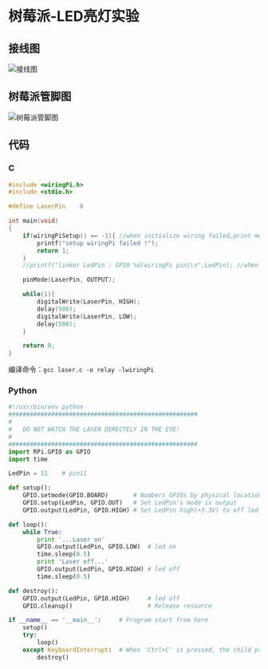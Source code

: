 # 树莓派-LED亮灯实验

## 接线图
![接线图](https://blog-1258402410.cos.ap-chengdu.myqcloud.com/blog0803/20210904004624.jpg)

## 树莓派管脚图
![树莓派管脚图](https://blog-1258402410.cos.ap-chengdu.myqcloud.com/blog0803/20210902230444.png)

## 代码
### C
```c
#include <wiringPi.h>
#include <stdio.h>

#define LaserPin    0

int main(void)
{
	if(wiringPiSetup() == -1){ //when initialize wiring failed,print messageto screen
		printf("setup wiringPi failed !");
		return 1; 
	}
	//printf("linker LedPin : GPIO %d(wiringPi pin)\n",LedPin); //when initialize wiring successfully,print message to screen

	pinMode(LaserPin, OUTPUT);

	while(1){
		digitalWrite(LaserPin, HIGH);
		delay(500);
		digitalWrite(LaserPin, LOW);
		delay(500);
	}

	return 0;
}
```

编译命令：`gcc laser.c -o relay -lwiringPi`

### Python
```python
#!/usr/bin/env python
#####################################################
#
#	DO NOT WATCH THE LASER DERECTELY IN THE EYE!
#
#####################################################
import RPi.GPIO as GPIO
import time

LedPin = 11    # pin11

def setup():
	GPIO.setmode(GPIO.BOARD)       # Numbers GPIOs by physical location
	GPIO.setup(LedPin, GPIO.OUT)   # Set LedPin's mode is output
	GPIO.output(LedPin, GPIO.HIGH) # Set LedPin high(+3.3V) to off led

def loop():
	while True:
		print '...Laser on'
		GPIO.output(LedPin, GPIO.LOW)  # led on
		time.sleep(0.5)
		print 'Laser off...'
		GPIO.output(LedPin, GPIO.HIGH) # led off
		time.sleep(0.5)

def destroy():
	GPIO.output(LedPin, GPIO.HIGH)     # led off
	GPIO.cleanup()                     # Release resource

if __name__ == '__main__':     # Program start from here
	setup()
	try:
		loop()
	except KeyboardInterrupt:  # When 'Ctrl+C' is pressed, the child program destroy() will be  executed.
		destroy()
```
